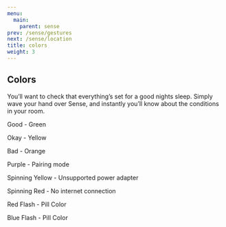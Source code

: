 ```yaml
---
menu:
  main:
    parent: sense
prev: /sense/gestures
next: /sense/location
title: colors
weight: 3
---
```


## Colors

You’ll want to check that everything’s set for a good nights sleep. Simply wave your hand over Sense, and instantly you’ll know about the conditions in your room.  

Good - Green

Okay - Yellow 

Bad - Orange

Purple - Pairing mode

Spinning Yellow - Unsupported power adapter 

Spinning Red - No internet connection

Red Flash - Pill Color

Blue Flash - Pill Color
